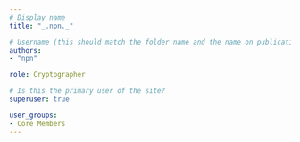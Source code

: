 ```yaml
---
# Display name
title: "_.npn._"

# Username (this should match the folder name and the name on publications)
authors:
- "npn"

role: Cryptographer

# Is this the primary user of the site?
superuser: true

user_groups:
- Core Members
---
```

